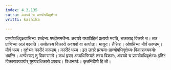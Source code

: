 ```yaml
---
index: 4.3.135
sutra: अवयवे च प्राण्योषधिवृक्षेभ्यः
vritti: kashika

---
```

प्राण्योषधिवृक्षवाचिभ्यः शब्देभ्यः षष्ठीसमर्थेभ्यः अवयवे यथाविहितं प्रत्ययो भवति, चकाराद् विकारे च। तत्र प्राणिभ्यः अञं वक्ष्यति। कपोतस्य विकारो अवयवो वा कापोतः। मायूरः। तैत्तिरः। ओषधिभ्यः मौर्वं काण्डम्। मौर्वं भस्म। वृक्षेभ्यः कारीरं काण्डम्। कारीरं भस्म। इत उत्तरे प्रत्ययाः प्राण्योषधिवृक्षेभ्यः विकारावयवयोः भवन्ति। अन्येभ्यस् तु विकारमात्रे। कथं द्वयम् अप्यधिक्रियते तस्य विकारः, अवयवे च प्राण्योषधिवृक्षेभ्यः इति? विकारावयवयोर् युगपदधिकारो ऽपवाद। विधानार्थः। कृतनिर्देशौ हि तौ।